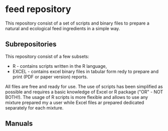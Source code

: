 # feed repository
This repository consist of a set of scripts and binary files to prepare a natural and ecological feed ingredients in a simple way. 
## Subrepositories
This repository consist of a few subsets:
 - R - contains scripts written in the R language,
 - EXCEL - contains excel binary files in tabular form redy to prepare and print (PDF or paper version) reports.

All files are free and ready for use. The use of scripts has been simplified as possible and requires a basic knowledge of Excel or R package ("OR" - NOT BOTH!).
The usage of R scripts is more flexible and allows to use any mixture prepared my a user while Excel files ar prepared dedicated separately for each mixture.

## Manuals


